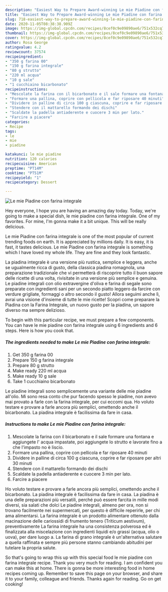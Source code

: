 ```yaml
---
description: "Easiest Way to Prepare Award-winning Le mie Piadine con farina integrale"
title: "Easiest Way to Prepare Award-winning Le mie Piadine con farina integrale"
slug: 718-easiest-way-to-prepare-award-winning-le-mie-piadine-con-farina-integrale
date: 2020-11-05T08:38:38.909Z
image: https://img-global.cpcdn.com/recipes/8cef0c9e09890ae6/751x532cq70/le-mie-piadine-con-farina-integrale-recipe-main-photo.jpg
thumbnail: https://img-global.cpcdn.com/recipes/8cef0c9e09890ae6/751x532cq70/le-mie-piadine-con-farina-integrale-recipe-main-photo.jpg
cover: https://img-global.cpcdn.com/recipes/8cef0c9e09890ae6/751x532cq70/le-mie-piadine-con-farina-integrale-recipe-main-photo.jpg
author: Rosa George
ratingvalue: 4.2
reviewcount: 37574
recipeingredient:
- "350 g farina 00"
- "150 g farina integrale"
- "80 g strutto"
- "220 ml acqua"
- "10 g sale"
- "1 cucchiaino bicarbonato"
recipeinstructions:
- "Mescolate la farina con il bicarbonato e il sale formare una fontana e aggiungete l&#39; acqua impastate, poi aggiungete lo strutto e lavorate fino a che l&#39;impasto no è liscio."
- "Formare una pallina, coprire con pellicola e far riposare 40 minuti"
- "Dividere in palline di circa 100 g ciascuna, coprire e far riposare per altri 30 minuti"
- "Stendere con il mattarello formando dei dischi"
- "Scaldate la padella antiaderente e cuocere 3 min per lato."
- "Farcire a piacere"
categories:
- Recipe
tags:
- le
- mie
- piadine

katakunci: le mie piadine 
nutrition: 120 calories
recipecuisine: American
preptime: "PT14M"
cooktime: "PT51M"
recipeyield: "1"
recipecategory: Dessert

---
```



![Le mie Piadine con farina integrale](https://img-global.cpcdn.com/recipes/8cef0c9e09890ae6/751x532cq70/le-mie-piadine-con-farina-integrale-recipe-main-photo.jpg)

Hey everyone, I hope you are having an amazing day today. Today, we're going to make a special dish, le mie piadine con farina integrale. One of my favorites. For mine, I'm gonna make it a bit unique. This will be really delicious.

Le mie Piadine con farina integrale is one of the most popular of current trending foods on earth. It is appreciated by millions daily. It is easy, it is fast, it tastes delicious. Le mie Piadine con farina integrale is something which I have loved my whole life. They are fine and they look fantastic.

La piadina integrale è una versione più rustica, semplice e leggera, anche se ugualmente ricca di gusto, della classica piadina romagnola, una preparazione tradizionale che vi permetterà di riscoprire tutto il buon sapore delle ricette di una volta, rivisitate in una versione più semplice e genuina. Le piadine integrali con olio extravergine d&#39;oliva e farina di segale sono preparate con ingredienti sani per un secondo piatto leggero da farcire con verdure grigliate, formaggi o altro secondo il gusto! Allora seguimi anche lì, avrai una visione d&#39;insieme di tutte le mie ricette! Scopri come preparare la Piadina con la Farina Integrale, un nuovo gusto per la piadina, un sapore diverso ma sempre delizioso.


To begin with this particular recipe, we must prepare a few components. You can have le mie piadine con farina integrale using 6 ingredients and 6 steps. Here is how you cook that.

<!--inarticleads1-->

##### The ingredients needed to make Le mie Piadine con farina integrale:

1. Get 350 g farina 00
1. Prepare 150 g farina integrale
1. Prepare 80 g strutto
1. Make ready 220 ml acqua
1. Make ready 10 g sale
1. Take 1 cucchiaino bicarbonato


Le piadine integrali sono semplicemente una variante delle mie piadine all&#39;olio. Mi sono resa conto che pur facendo spesso le piadine, non avevo mai provato a farle con la farina integrale, per cui eccomi qua. Ho voluto testare e provare a farle ancora più semplici, omettendo anche il bicarbonato. La piadina integrale è facilissima da fare in casa. 

<!--inarticleads2-->

##### Instructions to make Le mie Piadine con farina integrale:

1. Mescolate la farina con il bicarbonato e il sale formare una fontana e aggiungete l&#39; acqua impastate, poi aggiungete lo strutto e lavorate fino a che l&#39;impasto no è liscio.
1. Formare una pallina, coprire con pellicola e far riposare 40 minuti
1. Dividere in palline di circa 100 g ciascuna, coprire e far riposare per altri 30 minuti
1. Stendere con il mattarello formando dei dischi
1. Scaldate la padella antiaderente e cuocere 3 min per lato.
1. Farcire a piacere


Ho voluto testare e provare a farle ancora più semplici, omettendo anche il bicarbonato. La piadina integrale è facilissima da fare in casa. La piadina è una delle preparazioni più versatili, perché può essere farcita in mille modi diversi, sia salati che dolci Le piadine integrali, almeno per ora, non si trovano facilmente nei supermercati, per questo è difficile reperirle, per chi ama alimentarsi. La farina integrale è un prodotto alimentare ottenuto dalla macinazione delle cariossidi di frumento tenero (Triticum aestivum), preventivamente La farina integrale ha una consistenza polverosa ed è finalizzata alla miscelazione con ingredienti liquidi e/o grassi (acqua, olio o uova), per dare luogo a. La farina di grano integrale è un&#39;alternativa salutare a quella raffinata e sempre più persone stanno cambiando abitudini per tutelare la propria salute. 

So that's going to wrap this up with this special food le mie piadine con farina integrale recipe. Thank you very much for reading. I am confident you can make this at home. There is gonna be more interesting food in home recipes coming up. Remember to save this page on your browser, and share it to your family, colleague and friends. Thanks again for reading. Go on get cooking!
